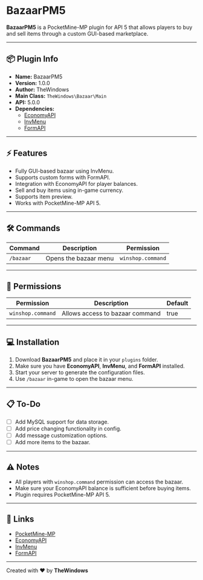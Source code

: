 # BazaarPM5

**BazaarPM5** is a PocketMine-MP plugin for API 5 that allows players to buy and sell items through a custom GUI-based marketplace.

---

## 📦 Plugin Info

- **Name:** BazaarPM5  
- **Version:** 1.0.0  
- **Author:** TheWindows  
- **Main Class:** `TheWindows\Bazaar\Main`  
- **API:** 5.0.0  
- **Dependencies:** 
  - [EconomyAPI](https://poggit.pmmp.io/p/EconomyAPI)  
  - [InvMenu](https://poggit.pmmp.io/p/InvMenu)  
  - [FormAPI](https://poggit.pmmp.io/p/FormAPI)  

---

## ⚡ Features

- Fully GUI-based bazaar using InvMenu.
- Supports custom forms with FormAPI.
- Integration with EconomyAPI for player balances.
- Sell and buy items using in-game currency.
- Supports item preview.
- Works with PocketMine-MP API 5.

---

## 🛠 Commands

| Command       | Description                          | Permission           |
|---------------|--------------------------------------|--------------------|
| `/bazaar`     | Opens the bazaar menu                 | `winshop.command`   |

---

## 📝 Permissions

| Permission         | Description                     | Default |
|-------------------|---------------------------------|---------|
| `winshop.command`  | Allows access to bazaar command | true    |

---

## 💻 Installation

1. Download **BazaarPM5** and place it in your `plugins` folder.  
2. Make sure you have **EconomyAPI**, **InvMenu**, and **FormAPI** installed.  
3. Start your server to generate the configuration files.  
4. Use `/bazaar` in-game to open the bazaar menu.

---

## 📋 To-Do

- [ ] Add MySQL support for data storage.
- [ ] Add price changing functionality in config.
- [ ] Add message customization options.
- [ ] Add more items to the bazaar.

---

## ⚠ Notes

- All players with `winshop.command` permission can access the bazaar.
- Make sure your EconomyAPI balance is sufficient before buying items.
- Plugin requires PocketMine-MP API 5.

---

## 🔗 Links

- [PocketMine-MP](https://www.pocketmine.net/)  
- [EconomyAPI](https://poggit.pmmp.io/p/EconomyAPI)  
- [InvMenu](https://poggit.pmmp.io/p/InvMenu)  
- [FormAPI](https://poggit.pmmp.io/p/FormAPI)  

---

Created with ❤️ by **TheWindows**
